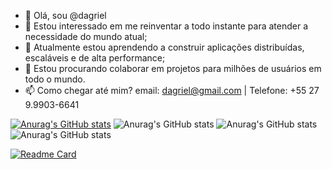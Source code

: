 - 👋 Olá, sou @dagriel
- 👀 Estou interessado em me reinventar a todo instante para atender a necessidade do mundo atual;
- 🌱 Atualmente estou aprendendo a construir aplicações distribuídas, escaláveis e de alta performance;
- 💞️ Estou procurando colaborar em projetos para milhões de usuários em todo o mundo.
- 📫 Como chegar até mim? email: dagriel@gmail.com | Telefone: +55 27 9.9903-6641


[![Anurag's GitHub stats](https://dagriel.vercel.app/api?username=dagriel)](https://github.com/dagriel/dagriel)
![Anurag's GitHub stats](https://dagriel.vercel.app/api?username=dagriel&count_private=true)
![Anurag's GitHub stats](https://dagriel.vercel.app/api?username=dagriel&show_icons=true)
![Anurag's GitHub stats](https://dagriel.vercel.app/api?username=dagriel&show_icons=true&theme=radical)

[![Readme Card](https://dagriel.vercel.app/api/pin/?username=dagriel&repo=dagriel)](https://github.com/dagriel/dagriel)


<!---
dagriel/dagriel is a ✨ special ✨ repository because its `README.md` (this file) appears on your GitHub profile.
You can click the Preview link to take a look at your changes.
--->
